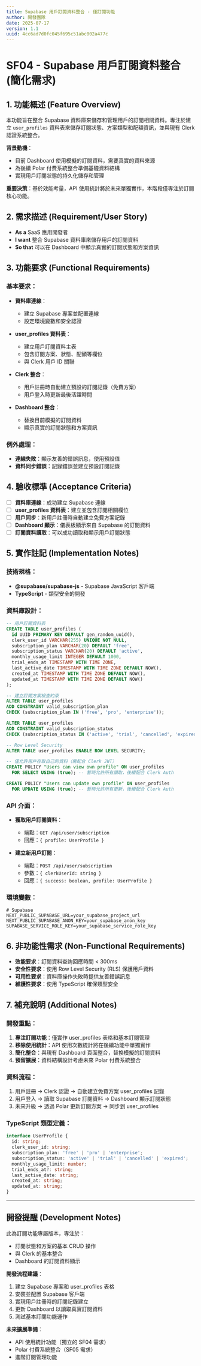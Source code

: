 ```yaml
---
title: Supabase 用戶訂閱資料整合 - 僅訂閱功能
author: 開發團隊
date: 2025-07-17
version: 1.1
uuid: 4cc6ad7d0fc045f695c51abc002a477c
---
```


# SF04 - Supabase 用戶訂閱資料整合 (簡化需求)

## 1. 功能概述 (Feature Overview)

本功能旨在整合 Supabase 資料庫來儲存和管理用戶的訂閱相關資料。專注於建立 `user_profiles` 資料表來儲存訂閱狀態、方案類型和配額資訊，並與現有 Clerk 認證系統整合。

**背景動機**：
- 目前 Dashboard 使用模擬的訂閱資料，需要真實的資料來源
- 為後續 Polar 付費系統整合準備基礎資料結構
- 實現用戶訂閱狀態的持久化儲存和管理

**重要決策**：基於效能考量，API 使用統計將於未來單獨實作，本階段僅專注於訂閱核心功能。

## 2. 需求描述 (Requirement/User Story)

- **As a** SaaS 應用開發者
- **I want** 整合 Supabase 資料庫來儲存用戶的訂閱資料
- **So that** 可以在 Dashboard 中顯示真實的訂閱狀態和方案資訊

## 3. 功能要求 (Functional Requirements)

### 基本要求：

- **資料庫連線**：
  - 建立 Supabase 專案並配置連線
  - 設定環境變數和安全認證

- **user_profiles 資料表**：
  - 建立用戶訂閱資料主表
  - 包含訂閱方案、狀態、配額等欄位
  - 與 Clerk 用戶 ID 關聯

- **Clerk 整合**：
  - 用戶註冊時自動建立預設的訂閱記錄（免費方案）
  - 用戶登入時更新最後活躍時間

- **Dashboard 整合**：
  - 替換目前模擬的訂閱資料
  - 顯示真實的訂閱狀態和方案資訊

### 例外處理：

- **連線失敗**：顯示友善的錯誤訊息，使用預設值
- **資料同步錯誤**：記錄錯誤並建立預設訂閱記錄

## 4. 驗收標準 (Acceptance Criteria)

- [ ] **資料庫連線**：成功建立 Supabase 連線
- [ ] **user_profiles 資料表**：建立並包含訂閱相關欄位
- [ ] **用戶同步**：新用戶註冊時自動建立免費方案記錄
- [ ] **Dashboard 顯示**：儀表板顯示來自 Supabase 的訂閱資料
- [ ] **訂閱資料讀取**：可以成功讀取和顯示用戶訂閱狀態

## 5. 實作註記 (Implementation Notes)

### 技術規格：
- **@supabase/supabase-js** - Supabase JavaScript 客戶端
- **TypeScript** - 類型安全的開發

### 資料庫設計：

```sql
-- 用戶訂閱資料表
CREATE TABLE user_profiles (
  id UUID PRIMARY KEY DEFAULT gen_random_uuid(),
  clerk_user_id VARCHAR(255) UNIQUE NOT NULL,
  subscription_plan VARCHAR(20) DEFAULT 'free',
  subscription_status VARCHAR(20) DEFAULT 'active',
  monthly_usage_limit INTEGER DEFAULT 1000,
  trial_ends_at TIMESTAMP WITH TIME ZONE,
  last_active_date TIMESTAMP WITH TIME ZONE DEFAULT NOW(),
  created_at TIMESTAMP WITH TIME ZONE DEFAULT NOW(),
  updated_at TIMESTAMP WITH TIME ZONE DEFAULT NOW()
);

-- 建立訂閱方案檢查約束
ALTER TABLE user_profiles 
ADD CONSTRAINT valid_subscription_plan 
CHECK (subscription_plan IN ('free', 'pro', 'enterprise'));

ALTER TABLE user_profiles 
ADD CONSTRAINT valid_subscription_status 
CHECK (subscription_status IN ('active', 'trial', 'cancelled', 'expired'));

-- Row Level Security
ALTER TABLE user_profiles ENABLE ROW LEVEL SECURITY;

-- 僅允許用戶存取自己的資料（需配合 Clerk JWT）
CREATE POLICY "Users can view own profile" ON user_profiles
  FOR SELECT USING (true); -- 暫時允許所有讀取，後續配合 Clerk Auth

CREATE POLICY "Users can update own profile" ON user_profiles
  FOR UPDATE USING (true); -- 暫時允許所有更新，後續配合 Clerk Auth
```

### API 介面：

- **獲取用戶訂閱資料**：
  - 端點：`GET /api/user/subscription`
  - 回應：`{ profile: UserProfile }`

- **建立新用戶訂閱**：
  - 端點：`POST /api/user/subscription`
  - 參數：`{ clerkUserId: string }`
  - 回應：`{ success: boolean, profile: UserProfile }`

### 環境變數：
```env
# Supabase
NEXT_PUBLIC_SUPABASE_URL=your_supabase_project_url
NEXT_PUBLIC_SUPABASE_ANON_KEY=your_supabase_anon_key
SUPABASE_SERVICE_ROLE_KEY=your_supabase_service_role_key
```

## 6. 非功能性需求 (Non-Functional Requirements)

- **效能要求**：訂閱資料查詢回應時間 < 300ms
- **安全性要求**：使用 Row Level Security (RLS) 保護用戶資料
- **可用性要求**：資料庫操作失敗時提供友善錯誤訊息
- **維護性要求**：使用 TypeScript 確保類型安全

## 7. 補充說明 (Additional Notes)

### 開發重點：
1. **專注訂閱功能**：僅實作 user_profiles 表格和基本訂閱管理
2. **移除使用統計**：API 使用次數統計將在後續功能中單獨實作
3. **簡化整合**：與現有 Dashboard 頁面整合，替換模擬的訂閱資料
4. **預留擴展**：資料結構設計考慮未來 Polar 付費系統整合

### 資料流程：
1. 用戶註冊 → Clerk 認證 → 自動建立免費方案 user_profiles 記錄
2. 用戶登入 → 讀取 Supabase 訂閱資料 → Dashboard 顯示訂閱狀態
3. 未來升級 → 透過 Polar 更新訂閱方案 → 同步到 user_profiles

### TypeScript 類型定義：
```typescript
interface UserProfile {
  id: string;
  clerk_user_id: string;
  subscription_plan: 'free' | 'pro' | 'enterprise';
  subscription_status: 'active' | 'trial' | 'cancelled' | 'expired';
  monthly_usage_limit: number;
  trial_ends_at?: string;
  last_active_date: string;
  created_at: string;
  updated_at: string;
}
```

---

## 開發提醒 (Development Notes)

此為訂閱功能專屬版本，專注於：
- 訂閱狀態和方案的基本 CRUD 操作
- 與 Clerk 的基本整合
- Dashboard 的訂閱資料顯示

**開發流程建議**：
1. 建立 Supabase 專案和 user_profiles 表格
2. 安裝並配置 Supabase 客戶端
3. 實現用戶註冊時的訂閱記錄建立
4. 更新 Dashboard 以讀取真實訂閱資料
5. 測試基本訂閱功能運作

**未來擴展準備**：
- API 使用統計功能（獨立的 SF04 需求）
- Polar 付費系統整合（SF05 需求）
- 進階訂閱管理功能